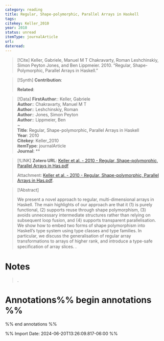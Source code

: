 ```yaml
---
category: reading
title: Regular, Shape-polymorphic, Parallel Arrays in Haskell
tags: 
citekey: Keller_2010
year: 2010
status: unread
itemType: journalArticle
url: 
dateread:
---
```


> [!Cite]
> Keller, Gabriele, Manuel M T Chakravarty, Roman Leshchinskiy, Simon Peyton Jones, and Ben Lippmeier. 2010. “Regular, Shape-Polymorphic, Parallel Arrays in Haskell.”

>[!Synth]
>**Contribution**: 
>
>**Related**: 
>

>[!Data]
> **FirstAuthor**:: Keller, Gabriele  
> **Author**:: Chakravarty, Manuel M T  
> **Author**:: Leshchinskiy, Roman  
> **Author**:: Jones, Simon Peyton  
> **Author**:: Lippmeier, Ben  
~    
> **Title**: Regular, Shape-polymorphic, Parallel Arrays in Haskell  
> **Year**: 2010   
> **Citekey**: Keller_2010  
> **itemType**: journalArticle  
> **Journal**: **    

> [!LINK] 
>**Zotero URL**: [Keller et al. - 2010 - Regular, Shape-polymorphic, Parallel Arrays in Has.pdf](zotero://select/library/items/ZXUMB4XZ)  
>
>  Attachment: [Keller et al. - 2010 - Regular, Shape-polymorphic, Parallel Arrays in Has.pdf](file:///home/jpyamamoto/Zotero/storage/ZXUMB4XZ/Keller%20et%20al.%20-%202010%20-%20Regular,%20Shape-polymorphic,%20Parallel%20Arrays%20in%20Has.pdf).



> [!Abstract]
>
> We present a novel approach to regular, multi-dimensional arrays in Haskell. The main highlights of our approach are that it (1) is purely functional, (2) supports reuse through shape polymorphism, (3) avoids unnecessary intermediate structures rather than relying on subsequent loop fusion, and (4) supports transparent parallelisation. We show how to embed two forms of shape polymorphism into Haskell’s type system using type classes and type families. In particular, we discuss the generalisation of regular array transformations to arrays of higher rank, and introduce a type-safe speciﬁcation of array slices.
>.
> 
# Notes
>.


# Annotations%% begin annotations %%


%% end annotations %%

%% Import Date: 2024-06-20T13:26:09.817-06:00 %%
